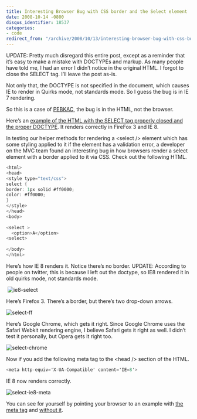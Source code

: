 ```yaml
---
title: Interesting Browser Bug with CSS border and the Select element
date: 2008-10-14 -0800
disqus_identifier: 18537
categories:
- code
redirect_from: "/archive/2008/10/13/interesting-browser-bug-with-css-border-and-the-select-element.aspx/"
---
```


UPDATE: Pretty much disregard this entire post, except as a reminder
that it’s easy to make a mistake with DOCTYPEs and markup. As many
people have told me, I had an error I didn’t notice in the original
HTML. I forgot to close the SELECT tag. I’ll leave the post as-is.

Not only that, the DOCTYPE is not specified in the document, which
causes IE to render in Quirks mode, not standards mode. So I guess the
bug is in IE 7 rendering.

So this is a case of
[PEBKAC](http://en.wikipedia.org/wiki/PEBKAC "PEBKAC in Wikipedia"), the
bug is in the HTML, not the browser.

Here’s an [example of the HTML with the SELECT tag properly closed and
the proper
DOCTYPE](https://haacked.com/code/samples/select-with-doctype-css-border.html "Select with proper HTML").
It renders correctly in FireFox 3 and IE 8.

In testing our helper methods for rendering a \<select /\> element which
has some styling applied to it if the element has a validation error, a
developer on the MVC team found an interesting bug in how browsers
render a select element with a border applied to it via CSS. Check out
the following HTML.

```csharp
<html>
<head>
<style type="text/css">
select {
border: 1px solid #ff0000;
color: #ff0000;
}
</style>
</head>
<body>
 
<select >
  <option>A</option>
<select>
 
</body>
</html>
```

Here’s how IE 8 renders it. Notice there’s no border. UPDATE: According
to people on twitter, this is because I left out the doctype, so IE8
rendered it in old quirks mode, not standards mode.

 ![ie8-select](https://haacked.com/images/haacked_com/WindowsLiveWriter/InterestingQuirkwithCSSstylesandtheSelec_D992/ie8-select_3.png "ie8-select")

Here’s Firefox 3. There’s a border, but there’s two drop-down arrows.

![select-ff](https://haacked.com/images/haacked_com/WindowsLiveWriter/InterestingQuirkwithCSSstylesandtheSelec_D992/select-ff_3.png "select-ff")

Here’s Google Chrome, which gets it right. Since Google Chrome uses the
Safari Webkit rendering engine, I believe Safari gets it right as well.
I didn’t test it personally, but Opera gets it right too.

![select-chrome](https://haacked.com/images/haacked_com/WindowsLiveWriter/InterestingQuirkwithCSSstylesandtheSelec_D992/select-chrome_5.png "select-chrome")

Now if you add the following meta tag to the \<head /\> section of the
HTML.

```csharp
<meta http-equiv='X-UA-Compatible' content='IE=8'>
```

IE 8 now renders correctly.

![select-ie8-meta](https://haacked.com/images/haacked_com/WindowsLiveWriter/InterestingQuirkwithCSSstylesandtheSelec_D992/select-ie8-meta_3.png "select-ie8-meta")

You can see for yourself by pointing your browser to an example with
[the meta
tag](https://haacked.com/code/samples/select-with-css-border-and-meta-tag.html "Select Tag with CSS styling")
and [without
it](https://haacked.com/code/samples/select-with-css-border.html "Select Tag with CSS styling").

